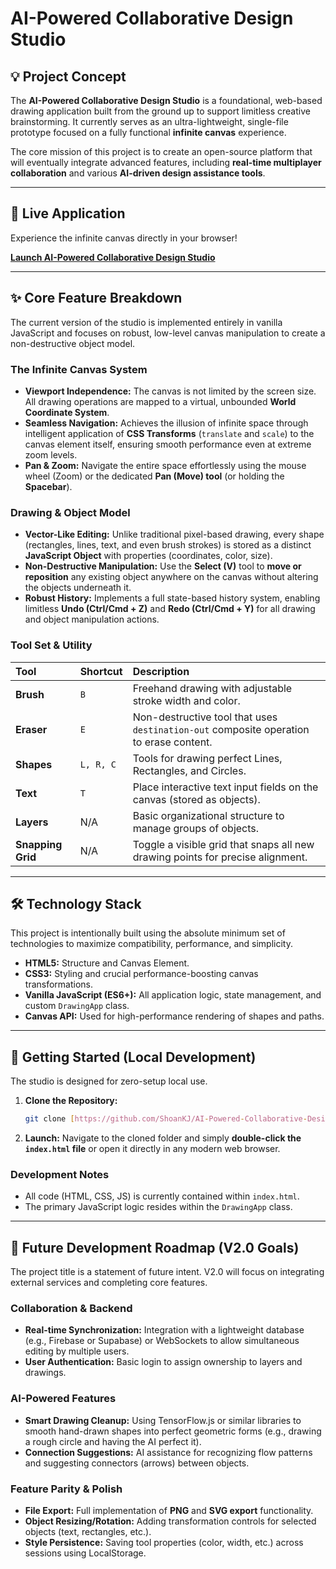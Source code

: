 # AI-Powered Collaborative Design Studio

## 💡 Project Concept

The **AI-Powered Collaborative Design Studio** is a foundational, web-based drawing application built from the ground up to support limitless creative brainstorming. It currently serves as an ultra-lightweight, single-file prototype focused on a fully functional **infinite canvas** experience.

The core mission of this project is to create an open-source platform that will eventually integrate advanced features, including **real-time multiplayer collaboration** and various **AI-driven design assistance tools**.

---

## 🔗 Live Application

Experience the infinite canvas directly in your browser!

**[Launch AI-Powered Collaborative Design Studio](https://shoankj.github.io/AI-Powered-Collaborative-Design-Studio)**

---

## ✨ Core Feature Breakdown

The current version of the studio is implemented entirely in vanilla JavaScript and focuses on robust, low-level canvas manipulation to create a non-destructive object model.

### **The Infinite Canvas System**

* **Viewport Independence:** The canvas is not limited by the screen size. All drawing operations are mapped to a virtual, unbounded **World Coordinate System**.
* **Seamless Navigation:** Achieves the illusion of infinite space through intelligent application of **CSS Transforms** (`translate` and `scale`) to the canvas element itself, ensuring smooth performance even at extreme zoom levels.
* **Pan & Zoom:** Navigate the entire space effortlessly using the mouse wheel (Zoom) or the dedicated **Pan (Move) tool** (or holding the **Spacebar**).

### **Drawing & Object Model**

* **Vector-Like Editing:** Unlike traditional pixel-based drawing, every shape (rectangles, lines, text, and even brush strokes) is stored as a distinct **JavaScript Object** with properties (coordinates, color, size).
* **Non-Destructive Manipulation:** Use the **Select (V)** tool to **move or reposition** any existing object anywhere on the canvas without altering the objects underneath it.
* **Robust History:** Implements a full state-based history system, enabling limitless **Undo (Ctrl/Cmd + Z)** and **Redo (Ctrl/Cmd + Y)** for all drawing and object manipulation actions.

### **Tool Set & Utility**

| Tool | Shortcut | Description |
| :--- | :--- | :--- |
| **Brush** | `B` | Freehand drawing with adjustable stroke width and color. |
| **Eraser** | `E` | Non-destructive tool that uses `destination-out` composite operation to erase content. |
| **Shapes** | `L, R, C` | Tools for drawing perfect Lines, Rectangles, and Circles. |
| **Text** | `T` | Place interactive text input fields on the canvas (stored as objects). |
| **Layers** | N/A | Basic organizational structure to manage groups of objects. |
| **Snapping Grid** | N/A | Toggle a visible grid that snaps all new drawing points for precise alignment. |

---

## 🛠️ Technology Stack

This project is intentionally built using the absolute minimum set of technologies to maximize compatibility, performance, and simplicity.

* **HTML5:** Structure and Canvas Element.
* **CSS3:** Styling and crucial performance-boosting canvas transformations.
* **Vanilla JavaScript (ES6+):** All application logic, state management, and custom `DrawingApp` class.
* **Canvas API:** Used for high-performance rendering of shapes and paths.

---

## 🚀 Getting Started (Local Development)

The studio is designed for zero-setup local use.

1.  **Clone the Repository:**
    ```bash
    git clone [https://github.com/ShoanKJ/AI-Powered-Collaborative-Design-Studio](https://github.com/ShoanKJ/AI-Powered-Collaborative-Design-Studio)
    ```
2.  **Launch:** Navigate to the cloned folder and simply **double-click the `index.html` file** or open it directly in any modern web browser.

### Development Notes
* All code (HTML, CSS, JS) is currently contained within `index.html`.
* The primary JavaScript logic resides within the `DrawingApp` class.

---

## 🚧 Future Development Roadmap (V2.0 Goals)

The project title is a statement of future intent. V2.0 will focus on integrating external services and completing core features.

### **Collaboration & Backend**

* **Real-time Synchronization:** Integration with a lightweight database (e.g., Firebase or Supabase) or WebSockets to allow simultaneous editing by multiple users.
* **User Authentication:** Basic login to assign ownership to layers and drawings.

### **AI-Powered Features**

* **Smart Drawing Cleanup:** Using TensorFlow.js or similar libraries to smooth hand-drawn shapes into perfect geometric forms (e.g., drawing a rough circle and having the AI perfect it).
* **Connection Suggestions:** AI assistance for recognizing flow patterns and suggesting connectors (arrows) between objects.

### **Feature Parity & Polish**

* **File Export:** Full implementation of **PNG** and **SVG export** functionality.
* **Object Resizing/Rotation:** Adding transformation controls for selected objects (text, rectangles, etc.).
* **Style Persistence:** Saving tool properties (color, width, etc.) across sessions using LocalStorage.
